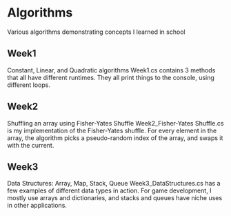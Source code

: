 # Algorithms

Various algorithms demonstrating concepts I learned in school

## Week1

Constant, Linear, and Quadratic algorithms
  Week1.cs contains 3 methods that all have different runtimes.
  They all print things to the console, using different loops.

## Week2

Shuffling an array using Fisher-Yates Shuffle
  Week2_Fisher-Yates Shuffle.cs is my implementation of the Fisher-Yates shuffle.
  For every element in the array, the algorithm picks a pseudo-random index of the array, and swaps it with the current.

## Week3

Data Structures: Array, Map, Stack, Queue
  Week3_DataStructures.cs has a few examples of different data types in action.
  For game development, I mostly use arrays and dictionaries, and stacks and queues have niche uses in other applications.
